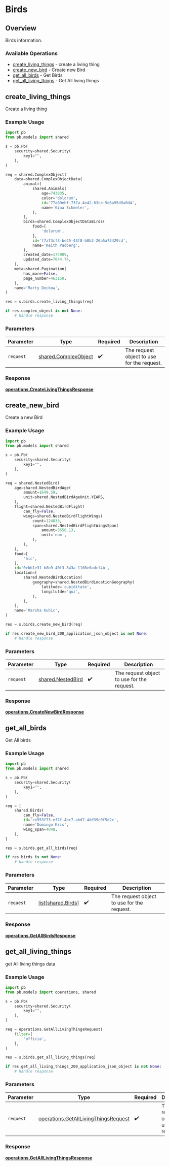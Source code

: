 # Birds

## Overview

Birds information.

### Available Operations

* [create_living_things](#create_living_things) - create a living thing
* [create_new_bird](#create_new_bird) - Create new Bird
* [get_all_birds](#get_all_birds) - Get Birds
* [get_all_living_things](#get_all_living_things) - Get All living things

## create_living_things

Create a living thing

### Example Usage

```python
import pb
from pb.models import shared

s = pb.Pb(
    security=shared.Security(
        key1="",
    ),
)

req = shared.ComplexObject(
    data=shared.ComplexObjectData(
        animal=[
            shared.Animals(
                age=743835,
                color='dolorum',
                id='77a89ebf-737a-4e42-83ce-5e6a95d8a0d4',
                name='Gina Schmeler',
            ),
        ],
        birds=shared.ComplexObjectDataBirds(
            food=[
                'dolorum',
            ],
            id='f7a73cf3-be45-43f8-b0b3-26b5a73429cd',
            name='Keith Padberg',
        ),
        created_date=174909,
        updated_date=7044.74,
    ),
    meta=shared.Pagination(
        has_more=False,
        page_number=463150,
    ),
    name='Marty Deckow',
)

res = s.birds.create_living_things(req)

if res.complex_object is not None:
    # handle response
```

### Parameters

| Parameter                                                    | Type                                                         | Required                                                     | Description                                                  |
| ------------------------------------------------------------ | ------------------------------------------------------------ | ------------------------------------------------------------ | ------------------------------------------------------------ |
| `request`                                                    | [shared.ComplexObject](../../models/shared/complexobject.md) | :heavy_check_mark:                                           | The request object to use for the request.                   |


### Response

**[operations.CreateLivingThingsResponse](../../models/operations/createlivingthingsresponse.md)**


## create_new_bird

Create a new Bird

### Example Usage

```python
import pb
from pb.models import shared

s = pb.Pb(
    security=shared.Security(
        key1="",
    ),
)

req = shared.NestedBird(
    age=shared.NestedBirdAge(
        amount=1649.59,
        unit=shared.NestedBirdAgeUnit.YEARS,
    ),
    flight=shared.NestedBirdFlight(
        can_fly=False,
        wings=shared.NestedBirdFlightWings(
            count=124833,
            span=shared.NestedBirdFlightWingsSpan(
                amount=3556.13,
                unit='nam',
            ),
        ),
    ),
    food=[
        'hic',
    ],
    id='0cbb1e31-b8b9-40f3-843a-1108e0adcf4b',
    location=[
        shared.NestedBirdLocation(
            geography=shared.NestedBirdLocationGeography(
                latitude='cupiditate',
                longitutde='qui',
            ),
        ),
    ],
    name='Marsha Kuhic',
)

res = s.birds.create_new_bird(req)

if res.create_new_bird_200_application_json_object is not None:
    # handle response
```

### Parameters

| Parameter                                              | Type                                                   | Required                                               | Description                                            |
| ------------------------------------------------------ | ------------------------------------------------------ | ------------------------------------------------------ | ------------------------------------------------------ |
| `request`                                              | [shared.NestedBird](../../models/shared/nestedbird.md) | :heavy_check_mark:                                     | The request object to use for the request.             |


### Response

**[operations.CreateNewBirdResponse](../../models/operations/createnewbirdresponse.md)**


## get_all_birds

Get All birds

### Example Usage

```python
import pb
from pb.models import shared

s = pb.Pb(
    security=shared.Security(
        key1="",
    ),
)

req = [
    shared.Birds(
        can_fly=False,
        id='ce953f73-ef7f-4bc7-abd7-4dd39c0f5d2c',
        name='Domingo Kris',
        wing_span=4048,
    ),
]

res = s.birds.get_all_birds(req)

if res.birds is not None:
    # handle response
```

### Parameters

| Parameter                                  | Type                                       | Required                                   | Description                                |
| ------------------------------------------ | ------------------------------------------ | ------------------------------------------ | ------------------------------------------ |
| `request`                                  | [list[shared.Birds]](../../models//.md)    | :heavy_check_mark:                         | The request object to use for the request. |


### Response

**[operations.GetAllBirdsResponse](../../models/operations/getallbirdsresponse.md)**


## get_all_living_things

get All living things data

### Example Usage

```python
import pb
from pb.models import operations, shared

s = pb.Pb(
    security=shared.Security(
        key1="",
    ),
)

req = operations.GetAllLivingThingsRequest(
    filter=[
        'officia',
    ],
)

res = s.birds.get_all_living_things(req)

if res.get_all_living_things_200_application_json_object is not None:
    # handle response
```

### Parameters

| Parameter                                                                                    | Type                                                                                         | Required                                                                                     | Description                                                                                  |
| -------------------------------------------------------------------------------------------- | -------------------------------------------------------------------------------------------- | -------------------------------------------------------------------------------------------- | -------------------------------------------------------------------------------------------- |
| `request`                                                                                    | [operations.GetAllLivingThingsRequest](../../models/operations/getalllivingthingsrequest.md) | :heavy_check_mark:                                                                           | The request object to use for the request.                                                   |


### Response

**[operations.GetAllLivingThingsResponse](../../models/operations/getalllivingthingsresponse.md)**

